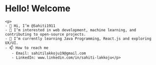 <html>
  <h1>Hello! Welcome </h1>

    <p>
    - 👋 Hi, I’m @Sahiti1911
    - 👀 I’m interested in web development, machine learning, and contributing to open-source projects.
    - 🌱 I’m currently learning Java Programming, React.js and exploring UX/UI.
    - 📫 How to reach me
       - Email: sahitilakkoju19@gmail.com
       - LinkedIn: www.linkedin.com/in/sahiti-lakkoju</p>
  </body>
</html>
<!---
Sahiti1911/Sahiti1911 is a ✨ special ✨ repository because its `README.md` (this file) appears on your GitHub profile.
You can click the Preview link to take a look at your changes.
--->
